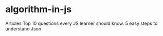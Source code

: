 # algorithm-in-js
Articles
Top 10 questions every JS learner should know.
5 easy steps to understand Json

